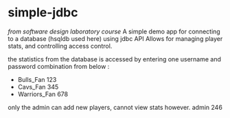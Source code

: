 # simple-jdbc
 *from software design laboratory course*
A simple demo app for connecting to a database (hsqldb used here) using jdbc API
Allows for managing player stats, and controlling access control.  


the statistics from the database is accessed by entering one username and password combination from below :

- Bulls_Fan      123    
- Cavs_Fan       345   
- Warriors_Fan   678

only the admin can add new players, cannot view stats however.
admin	       246
